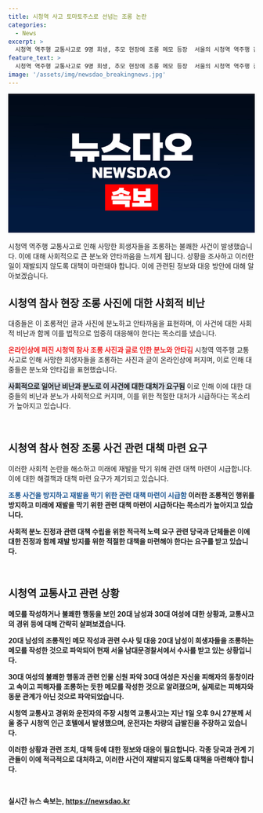 ```yaml
---
title: 시청역 사고 토마토주스로 선넘는 조롱 논란
categories:
  - News
excerpt: >
  시청역 역주행 교통사고로 9명 희생, 추모 현장에 조롱 메모 등장  서울의 시청역 역주행 참사 현장에서 희생자들을 조롱하는 메모가 발견됐다. 20대 남성은 피해자를 토마토 주스에 빗대며 조롱하고, 30대 여성은 동창인 척하며 냉담한 메시지를 남겼다. 또한 차량 운전자인 A씨는 사고의 책임을 회피하기 위해 차량 급발진을 주장하고 있다. 현재 경찰은 A씨를 업무상 과실치사상 혐의로 입건하고 수사 중에 있다. 이러한 불쾌한 사건들이 연이어 발생하면서 사회적 공분을 사고 있다.
feature_text: >
  시청역 역주행 교통사고로 9명 희생, 추모 현장에 조롱 메모 등장  서울의 시청역 역주행 참사 현장에서 희생자들을 조롱하는 메모가 발견됐다. 20대 남성은 피해자를 토마토 주스에 빗대며 조롱하고, 30대 여성은 동창인 척하며 냉담한 메시지를 남겼다. 또한 차량 운전자인 A씨는 사고의 책임을 회피하기 위해 차량 급발진을 주장하고 있다. 현재 경찰은 A씨를 업무상 과실치사상 혐의로 입건하고 수사 중에 있다. 이러한 불쾌한 사건들이 연이어 발생하면서 사회적 공분을 사고 있다.
image: '/assets/img/newsdao_breakingnews.jpg'
---
```


<p><img src="/assets/img/newsdao_breakingnews.jpg" alt="flaretime 속보" /></p>

<p>시청역 역주행 교통사고로 인해 사망한 희생자들을 조롱하는 불쾌한 사건이 발생했습니다. 이에 대해 사회적으로 큰 분노와 안타까움을 느끼게 됩니다. 상황을 조사하고 이러한 일이 재발되지 않도록 대책이 마련돼야 합니다. 이에 관련된 정보와 대응 방안에 대해 알아보겠습니다.</p>

<h2 data-ke-size="size26">시청역 참사 현장 조롱 사진에 대한 사회적 비난</h2>

<p>대중들은 이 조롱적인 글과 사진에 분노하고 안타까움을 표현하며, 이 사건에 대한 사회적 비난과 함께 이를 법적으로 엄중히 대응해야 한다는 목소리를 냈습니다.</p>

<p><b><span style="color: #ee2323;">온라인상에 퍼진 시청역 참사 조롱 사진과 글로 인한 분노와 안타김</span></b>
시청역 역주행 교통사고로 인해 사망한 희생자들을 조롱하는 사진과 글이 온라인상에 퍼지며, 이로 인해 대중들은 분노와 안타김을 표현했습니다.</p>

<p><b><span style="background-color: #21538527;">사회적으로 일어난 비난과 분노로 이 사건에 대한 대처가 요구됨</span></b>
이로 인해 이에 대한 대중들의 비난과 분노가 사회적으로 커지며, 이를 위한 적절한 대처가 시급하다는 목소리가 높아지고 있습니다.</p>

<p data-ke-size="size16">&nbsp;</p>

<h2 data-ke-size="size26">시청역 참사 현장 조롱 사건 관련 대책 마련 요구</h2>

<p>이러한 사회적 논란을 해소하고 미래에 재발을 막기 위해 관련 대책 마련이 시급합니다. 이에 대한 해결책과 대책 마련 요구가 제기되고 있습니다.</p>

<p><b><span style="color: #1a5490;">조롱 사건을 방지하고 재발을 막기 위한 관련 대책 마련이 시급함</span><b>
이러한 조롱적인 행위를 방지하고 미래에 재발을 막기 위한 관련 대책 마련이 시급하다는 목소리가 높아지고 있습니다.</p>

<p><b>사회적 분노 진정과 관련 대책 수립을 위한 적극적 노력 요구</b>
관련 당국과 단체들은 이에 대한 진정과 함께 재발 방지를 위한 적절한 대책을 마련해야 한다는 요구를 받고 있습니다.</p>

<p data-ke-size="size16">&nbsp;</p>

<h2 data-ke-size="size26">시청역 교통사고 관련 상황</h2>

<p>메모를 작성하거나 불쾌한 행동을 보인 20대 남성과 30대 여성에 대한 상황과, 교통사고의 경위 등에 대해 간략히 살펴보겠습니다.</p>

<p><b>20대 남성의 조롱적인 메모 작성과 관련 수사 및 대응</b>
20대 남성이 희생자들을 조롱하는 메모를 작성한 것으로 파악되어 현재 서울 남대문경찰서에서 수사를 받고 있는 상황입니다.</p>

<p><b>30대 여성의 불쾌한 행동과 관련 인물 신원 파악</b>
30대 여성은 자신을 피해자의 동창이라고 속이고 피해자를 조롱하는 듯한 메모를 작성한 것으로 알려졌으며, 실제로는 피해자와 동문 관계가 아닌 것으로 파악되었습니다.</p>

<p><b>시청역 교통사고 경위와 운전자의 주장</b>
시청역 교통사고는 지난 1일 오후 9시 27분께 서울 중구 시청역 인근 호텔에서 발생했으며, 운전자는 차량의 급발진을 주장하고 있습니다.</p>

<p>이러한 상황과 관련 조치, 대책 등에 대한 정보와 대응이 필요합니다. 각종 당국과 관계 기관들이 이에 적극적으로 대처하고, 이러한 사건이 재발되지 않도록 대책을 마련해야 합니다.</p>

<p data-ke-size="size16">&nbsp;</p>
실시간 뉴스 속보는, <a href="https://newsdao.kr" rel="dofollow">https://newsdao.kr</a>


